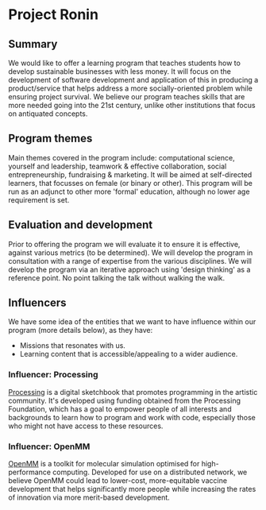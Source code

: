 # Project Ronin
## Summary
We would like to offer a learning program that teaches students how to develop sustainable businesses with less money. It will focus on the development of software development and application of this in producing a product/service that helps address a more socially-oriented problem while ensuring project survival. We believe our program teaches skills that are more needed going into the 21st century, unlike other institutions that focus on antiquated concepts.

## Program themes
Main themes covered in the program include: computational science, yourself and leadership, teamwork & effective collaboration, social entrepreneurship, fundraising & marketing. It will be aimed at self-directed learners, that focusses on female (or binary or other). This program will be run as an adjunct to other more 'formal' education, although no lower age requirement is set.

## Evaluation and development
Prior to offering the program we will evaluate it to ensure it is effective, against various metrics (to be determined). We will develop the program in consultation with a range of expertise from the various disciplines. We will develop the program via an iterative approach using 'design thinking' as a reference point. No point talking the talk without walking the walk.

## Influencers
We have some idea of the entities that we want to have influence within our program (more details below), as they have:  
- Missions that resonates with us.
- Learning content that is accessible/appealing to a wider audience.

### Influencer: Processing
[Processing](https://processing.org/) is a digital sketchbook that promotes programming in the artistic community. It's developed using funding obtained from the Processing Foundation, which has a goal to empower people of all interests and backgrounds to learn how to program and work with code, especially those who might not have access to these resources.

### Influencer: OpenMM
[OpenMM](https://openmm.org/) is a toolkit for molecular simulation optimised for high-performance computing. Developed for use on a distributed network, we believe OpenMM could lead to lower-cost, more-equitable vaccine development that helps significantly more people while increasing the rates of innovation via more merit-based development.
